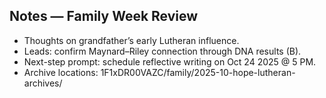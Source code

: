 ## Notes — Family Week Review
- Thoughts on grandfather’s early Lutheran influence.
- Leads: confirm Maynard–Riley connection through DNA results (B).
- Next-step prompt: schedule reflective writing on Oct 24 2025 @ 5 PM.
- Archive locations: 1F1xDR00VAZC/family/2025-10-hope-lutheran-archives/

